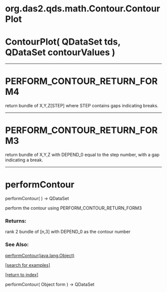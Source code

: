 # org.das2.qds.math.Contour.ContourPlot



# ContourPlot( QDataSet tds, QDataSet contourValues )


***
<a name="PERFORM_CONTOUR_RETURN_FORM4"></a>
# PERFORM_CONTOUR_RETURN_FORM4

return bundle of X,Y,Z[STEP] where STEP contains gaps indicating breaks.

***
<a name="PERFORM_CONTOUR_RETURN_FORM3"></a>
# PERFORM_CONTOUR_RETURN_FORM3

return bundle of X,Y,Z with DEPEND_0 equal to the step number, with a gap indicating a break.

***
<a name="performContour"></a>
# performContour
performContour(  ) &rarr; QDataSet

perform the contour using PERFORM_CONTOUR_RETURN_FORM3

### Returns:
rank 2 bundle of [n,3] with DEPEND_0 as the contour number
### See Also:
<a href='#performContour'>performContour(java.lang.Object)</a> <br>

<a href="https://github.com/autoplot/dev/search?q=performContour&unscoped_q=performContour">[search for examples]</a>

<a href="https://github.com/autoplot/documentation/blob/master/javadoc/index-all.md">[return to index]</a>

performContour( Object form ) &rarr; QDataSet<br>
